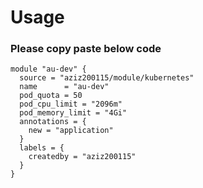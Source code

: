 # Usage

### Please copy paste below code 
```
module "au-dev" {
  source = "aziz200115/module/kubernetes"
  name      = "au-dev"
  pod_quota = 50
  pod_cpu_limit = "2096m"
  pod_memory_limit = "4Gi"
  annotations = {
    new = "application"
  }
  labels = {
    createdby = "aziz200115"
  }
}


```
